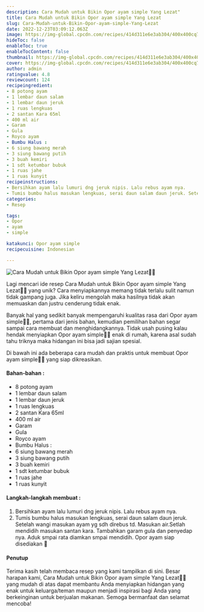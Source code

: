 ```yaml
---
description: Cara Mudah untuk Bikin Opor ayam simple Yang Lezat"
title: Cara Mudah untuk Bikin Opor ayam simple Yang Lezat
slug: Cara-Mudah-untuk-Bikin-Opor-ayam-simple-Yang-Lezat
date: 2022-12-23T03:09:12.063Z
image: https://img-global.cpcdn.com/recipes/414d311e6e3ab304/400x400cq70/photo.jpg
hideToc: false
enableToc: true
enableTocContent: false
thumbnail: https://img-global.cpcdn.com/recipes/414d311e6e3ab304/400x400cq70/photo.jpg
cover: https://img-global.cpcdn.com/recipes/414d311e6e3ab304/400x400cq70/photo.jpg
author: admin
ratingvalue: 4.8
reviewcount: 124
recipeingredient:
- 8 potong ayam
- 1 lembar daun salam
- 1 lembar daun jeruk
- 1 ruas lengkuas
- 2 santan Kara 65ml
- 400 ml air
- Garam
- Gula
- Royco ayam
- Bumbu Halus :
- 6 siung bawang merah
- 3 siung bawang putih
- 3 buah kemiri
- 1 sdt ketumbar bubuk
- 1 ruas jahe
- 1 ruas kunyit
recipeinstructions:
- Bersihkan ayam lalu lumuri dng jeruk nipis. Lalu rebus ayam nya.
- Tumis bumbu halus masukan lengkuas, serai daun salam daun jeruk. Setelah wangi masukan ayam yg sdh direbus td. Masukan air.Setlah mendidih masukan santan kara. Tambahkan garam gula dan penyedap nya. Aduk smpai rata diamkan smpai mendidih. Opor ayam siap disediakan 🙏
categories:
- Resep

tags:
- Opor
- ayam
- simple

katakunci: Opor ayam simple
recipecuisine: Indonesian

---
```


![Cara Mudah untuk Bikin Opor ayam simple Yang Lezat👩‍🍳](https://img-global.cpcdn.com/recipes/414d311e6e3ab304/400x400cq70/photo.jpg)

Lagi mencari ide resep Cara Mudah untuk Bikin Opor ayam simple Yang Lezat👩‍🍳 yang unik? Cara menyiapkannya memang tidak terlalu sulit namun tidak gampang juga. Jika keliru mengolah maka hasilnya tidak akan memuaskan dan justru cenderung tidak enak.

Banyak hal yang sedikit banyak mempengaruhi kualitas rasa dari Opor ayam simple👩‍🍳, pertama dari jenis bahan, kemudian pemilihan bahan segar sampai cara membuat dan menghidangkannya. Tidak usah pusing kalau hendak menyiapkan Opor ayam simple👩‍🍳 enak di rumah, karena asal sudah tahu triknya maka hidangan ini bisa jadi sajian spesial.

Di bawah ini ada beberapa cara mudah dan praktis untuk membuat Opor ayam simple👩‍🍳 yang siap dikreasikan.

<!--inarticleads1-->

#### Bahan-bahan :

- 8 potong ayam
- 1 lembar daun salam
- 1 lembar daun jeruk
- 1 ruas lengkuas
- 2 santan Kara 65ml
- 400 ml air
- Garam
- Gula
- Royco ayam
- Bumbu Halus :
- 6 siung bawang merah
- 3 siung bawang putih
- 3 buah kemiri
- 1 sdt ketumbar bubuk
- 1 ruas jahe
- 1 ruas kunyit

<!--inarticleads2-->

#### Langkah-langkah membuat :

1. Bersihkan ayam lalu lumuri dng jeruk nipis. Lalu rebus ayam nya.
1. Tumis bumbu halus masukan lengkuas, serai daun salam daun jeruk. Setelah wangi masukan ayam yg sdh direbus td. Masukan air.Setlah mendidih masukan santan kara. Tambahkan garam gula dan penyedap nya. Aduk smpai rata diamkan smpai mendidih. Opor ayam siap disediakan 🙏

#### Penutup

Terima kasih telah membaca resep yang kami tampilkan di sini. Besar harapan kami, Cara Mudah untuk Bikin Opor ayam simple Yang Lezat👩‍🍳 yang mudah di atas dapat membantu Anda menyiapkan hidangan yang enak untuk keluarga/teman maupun menjadi inspirasi bagi Anda yang berkeinginan untuk berjualan makanan. Semoga bermanfaat dan selamat mencoba!